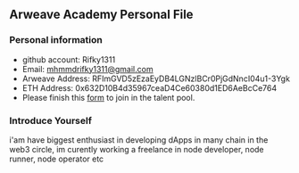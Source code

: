 ## Arweave Academy Personal File

### Personal information

- github account: Rifky1311
- Email: mhmmdrifky1311@gmail.com
- Arweave Address: RFImGVD5zEzaEyDB4LGNzlBCr0PjGdNncI04u1-3Ygk
- ETH Address: 0x632D10B4d35967ceaD4Ce60380d1ED6AeBcCe764
- Please finish this [form](https://docs.google.com/forms/d/e/1FAIpQLSfWA5fIIcBgmRppm3jNz5vmf9Mai_QMVil-2pO4r7YKn_Zhtw/viewform?usp=sf_link) to join in the talent pool.

### Introduce Yourself
 i'am have biggest enthusiast in developing dApps in many chain in the web3 circle, im curently working a freelance in node developer, node runner, node operator etc
